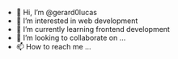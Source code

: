 - 👋 Hi, I’m @gerard0lucas
- 👀 I’m interested in web development
- 🌱 I’m currently learning frontend development
- 💞️ I’m looking to collaborate on ...
- 📫 How to reach me ...

<!---
gerard0lucas/gerard0lucas is a ✨ special ✨ repository because its `README.md` (this file) appears on your GitHub profile.
You can click the Preview link to take a look at your changes.
--->
